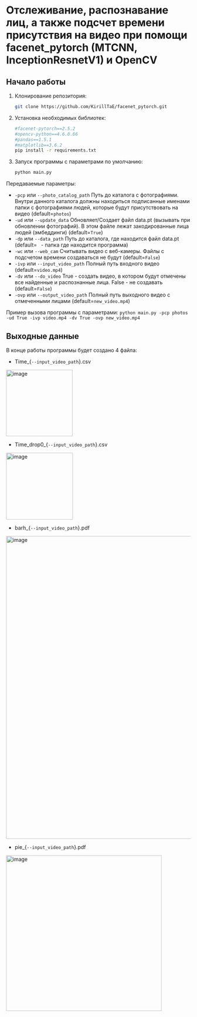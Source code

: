 # Отслеживание, распознавание лиц, а также подсчет времени присутствия на видео при помощи facenet_pytorch (MTCNN, InceptionResnetV1) и OpenCV

## Начало работы

1. Клонирование репозитория:
    
    ```bash
    git clone https://github.com/KirillTaE/facenet_pytorch.git
 
1. Установка необходимых библиотек:

    ```bash
    #facenet-pytorch==2.5.2
    #opencv-python==4.6.0.66
    #pandas==1.5.1
    #matplotlib==3.6.2
    pip install -r requirements.txt

1. Запуск программы с параметрами по умолчанию:

    ```bash
    python main.py

Передаваемые параметры:

  * `-pcp` или `--photo_catalog_path` Путь до каталога с фотографиями. Внутри данного каталога должны находиться подписанные именами папки с фотографиями людей, которые будут присутствовать на видео (default=`photos`)
  * `-ud` или `--update_data` Обновляет/Создает файл data.pt (вызывать при обновлении фотографий). В этом файле лежат закодированные лица людей (эмбеддинги) (default=`True`)
  * `-dp` или `--data_path` Путь до каталога, где находится файл data.pt (default=` ` - папка где находится программа)
  * `-wc` или `--web_cam` Считывать видео с веб-камеры. Файлы с подсчетом времени создаваться не будут (default=`False`)
  * `-ivp` или `--input_video_path` Полный путь входного видео (default=`video.mp4`)
  * `-dv` или `--do_video` True - создать видео, в котором будут отмечены все найденные и распознанные лица. False - не создавать (default=`False`)
  * `-ovp` или `--output_video_path` Полный путь выходного видео с отмеченными лицами (default=`new_video.mp4`)

Пример вызова программы с параметрами: `python main.py -pcp photos -ud True -ivp video.mp4 -dv True -ovp new_video.mp4`

## Выходные данные

В конце работы программы будет создано 4 файла:
  * Time_{`--input_video_path`}.csv
  <img width="181" alt="image" src="https://user-images.githubusercontent.com/82940632/204598256-10575e3e-ad10-4419-a39f-6186298facfd.png">

  * Time_drop0_{`--input_video_path`}.csv 
  <img width="182" alt="image" src="https://user-images.githubusercontent.com/82940632/204598348-ec7662e5-0478-4a06-968f-aff6f9cb6b31.png">

  * barh_{`--input_video_path`}.pdf 
  <img width="825" alt="image" src="https://user-images.githubusercontent.com/82940632/204598040-2234cda0-edba-4a6a-8ced-2f7dc70eb2aa.png">
  
  * pie_{`--input_video_path`}.pdf 
  <img width="424" alt="image" src="https://user-images.githubusercontent.com/82940632/204597855-ad88af7a-226e-4487-9180-005455d15959.png">


